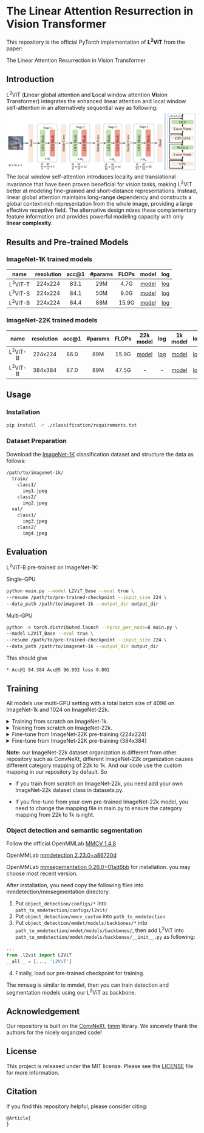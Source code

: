 # The Linear Attention Resurrection in Vision Transformer

This repository is the official PyTorch implementation of **L<sup>2</sup>ViT** from the paper:

The Linear Attention Resurrection in Vision Transformer

## Introduction
L<sup>2</sup>ViT (**L**inear global attention and **L**ocal window attention **Vi**sion 
**T**ransformer) integrates the enhanced linear attention and local window 
self-attention in an alternatively sequential way as following:
![arch](./assets/overall_with_block.png)
The local window self-attention introduces locality and translational 
invariance that have been proven beneficial for vision tasks, making L<sup>2</sup>ViT 
better at modeling fine-grained and short-distance representations. 
Instead, linear global attention maintains long-range dependency and 
constructs a global context-rich representation from the whole image, 
providing a large effective receptive field. The alternative design mixes 
these complementary feature information and provides powerful modeling capacity 
with only **linear complexity**.

## Results and Pre-trained Models
### ImageNet-1K trained models

|        name        | resolution | acc@1 | #params | FLOPs | model | log | 
|:------------------:|:---:|:-----:|:-------:|:-----:|:---:|:---:|
| L<sup>2</sup>ViT-T | 224x224 | 83.1  |   29M   | 4.7G  | [model](https://github.com/ChuanyangZheng/L2ViT/releases/download/v1.0/L2ViT-Tiny-checkpoint-best-ema.pth) | [log](https://github.com/ChuanyangZheng/L2ViT/releases/download/v1.0/L2ViT-Tiny-log.txt) |
| L<sup>2</sup>ViT-S | 224x224 | 84.1  |   50M   | 9.0G  | [model](https://github.com/ChuanyangZheng/L2ViT/releases/download/v1.0/L2ViT-Small-checkpoint-best-ema.pth) | [log](https://github.com/ChuanyangZheng/L2ViT/releases/download/v1.0/L2ViT-Small-log.txt) |
| L<sup>2</sup>ViT-B | 224x224 | 84.4  |   89M   | 15.9G | [model](https://github.com/ChuanyangZheng/L2ViT/releases/download/v1.0/L2ViT-Base-checkpoint-best-ema.pth) | [log](https://github.com/ChuanyangZheng/L2ViT/releases/download/v1.0/L2ViT-Base-log.txt) |

### ImageNet-22K trained models

| name | resolution | acc@1 | #params | FLOPs |                                                                  22k model                                                                   |                                                                 log                                                                  |                                                                      1k model                                                                       | log  |
|:---:|:---:|:-----:|:---:|:-----:|:--------------------------------------------------------------------------------------------------------------------------------------------:|:------------------------------------------------------------------------------------------------------------------------------------:|:---------------------------------------------------------------------------------------------------------------------------------------------------:|:----:|
| L<sup>2</sup>ViT-B | 224x224 | 86.0  | 89M | 15.9G | [model](https://github.com/ChuanyangZheng/L2ViT/releases/download/v1.0/L2ViT-Base-22k-pretrain-checkpoint-best.pth) |                [log](https://github.com/ChuanyangZheng/L2ViT/releases/download/v1.0/L2ViT-Base-22k-pretrain-log.txt)                 | [model](https://github.com/ChuanyangZheng/L2ViT/releases/download/v1.0/L2ViT-Base-22k21k-finetune-224-checkpoint-best.pth) | [log](https://github.com/ChuanyangZheng/L2ViT/releases/download/v1.0/L2ViT-Base-22k21k-finetune-224-log.txt) |                              
| L<sup>2</sup>ViT-B | 384x384 | 87.0  | 89M | 47.5G |                                                                                                                                 -            |                                     -                                                                       | [model](https://github.com/ChuanyangZheng/L2ViT/releases/download/v1.0/L2ViT-Base-22k21k-finetune-384-checkpoint-best.pth) | [log](https://github.com/ChuanyangZheng/L2ViT/releases/download/v1.0/L2ViT-Base-22k21k-finetune-384-log.txt) |

## Usage
### Installation
```bash
pip install -r ./classification/requirements.txt
```

### Dataset Preparation

Download the [ImageNet-1K](http://image-net.org/) classification dataset and structure the data as follows:
```
/path/to/imagenet-1k/
  train/
    class1/
      img1.jpeg
    class2/
      img2.jpeg
  val/
    class1/
      img3.jpeg
    class2/
      img4.jpeg
```

## Evaluation
L<sup>2</sup>ViT-B pre-trained on ImageNet-1K:

Single-GPU
```bash
python main.py --model L2ViT_Base --eval true \
--resume /path/to/pre-trained-checkpoint --input_size 224 \
--data_path /path/to/imagenet-1k --output_dir output_dir
```
Multi-GPU
```bash
python -m torch.distributed.launch --nproc_per_node=8 main.py \
--model L2ViT_Base --eval true \
--resume /path/to/pre-trained-checkpoint --input_size 224 \
--data_path /path/to/imagenet-1k --output_dir output_dir
```

This should give 
```
* Acc@1 84.384 Acc@5 96.902 loss 0.802
```

## Training
All models use multi-GPU setting with a total batch size of 4096 on ImageNet-1k and 1024 on ImageNet-22k.

<details>
<summary>
Training from scratch on ImageNet-1k.
</summary>

```bash
python -m torch.distributed.launch --nproc_per_node=8 main.py \
     --model L2ViT_Base --drop_path 0.3 --layer_scale_init_value 0 --batch_size 128 \
     --lr 4e-3 --update_freq 4 --epochs 300 --save_ckpt_freq=100 --use_amp=false \
     --model_ema true --model_ema_eval true --data_path /path/to/imagenet-1k \
     --output_dir output_dir
```
</details>

<details>
<summary>
Training from scratch on ImageNet-22k.
</summary>

```bash
python -m torch.distributed.launch --nproc_per_node=8 main.py \
    --drop_path 0.2 --warmup_epochs 5 --weight_decay 0.05 --min_lr 1e-5 --warmup_lr 1e-6 \
    --layer_scale_init_value 0 --batch_size 128 --lr 1e-3 --update_freq 1 --epochs 90 \
    --save_ckpt_freq=10 --use_amp=false --evaluate_freq=10 --data_set=IMNET22k \
    --data_path=/path/to/image-22k --output_dir output_dir"
```
</details>

<details>
<summary>
Fine-tune from ImageNet-22K pre-training (224x224)
</summary>

```bash
python -m torch.distributed.launch --nproc_per_node=8 main.py \
    --drop_path 0.2 --warmup_epochs 5 --weight_decay 1e-8 --min_lr 4e-7 --warmup_lr 4e-8 \
    --layer_scale_init_value 0 --batch_size 64 --lr 4e-5 --update_freq 2 --save_ckpt_freq=10 \
    --epochs 30 --use_amp=false --model_ema true --model_ema_eval true \
    --data_path /path/to/iamgenet-1k --finetune /path/to/pre-trained-model \
    --output_dir output_dir
```
</details>

<details>
<summary>
Fine-tune from ImageNet-22K pre-training (384x384)
</summary>

```bash
python -m torch.distributed.launch --nproc_per_node=8 main.py \
    --input_size 384 --drop_path 0.2 --warmup_epochs 5 --weight_decay 1e-8 --min_lr 4e-7 \
    --warmup_lr 4e-8 --layer_scale_init_value 0 --batch_size 64 --lr 4e-5 --update_freq 2 \
    --save_ckpt_freq=10 --epochs 30 --use_amp=false --model_ema true --model_ema_eval true \
    --data_path /path/to/iamgenet-1k --finetune /path/to/pre-trained-model \
    --output_dir output_dir
```
</details>

**Note:** our ImageNet-22k dataset organization is different from other repository such as 
ConvNeXt, different ImageNet-22k organization causes different category mapping of 22k to 1k. 
And our code use the custom mapping in our repository by default.
So

* If you train from scratch on ImageNet-22k, you need add your own ImageNet-22k dataset
class in datasets.py. 

* If you fine-tune from your own pre-trained ImageNet-22k model, you need to change the 
mapping file in main.py to ensure the category mapping from 22k to 1k is right.

### Object detection and semantic segmentation
Follow the official 
OpenMMLab [MMCV 1.4.8](https://github.com/open-mmlab/mmcv)

OpenMMLab [mmdetection 2.23.0+a86720d](https://github.com/open-mmlab/mmdetection) 

OpenMMLab [mmsegementation 0.26.0+01ad6bb](https://github.com/open-mmlab/mmsegmentation) for installation.
you may choose most recent version.

After installation, you need copy the following files into mmdetection/mmsegmentation directory. 
1. Put ```object_detection/configs/*``` into ```path_to_mmdetection/configs/l2vit/```
2. Put ```object_detection/mmcv_custom``` into ```path_to_mmdetection```
3. Put ```object_detection/mmdet/models/backbones/*``` into ```path_to_mmdetection/mmdet/models/backbones/```,
 then add L<sup>2</sup>ViT into ```path_to_mmdetection/mmdet/models/backbones/__init__.py``` as following:
```python
...
from .l2vit import L2ViT
__all__ = [..., 'L2ViT']
```
4. Finally, load our pre-trained checkpoint for training.

The mmseg is similar to mmdet, then you can train detection and segmentation models using our L<sup>2</sup>ViT as backbone.

## Acknowledgement
Our repository is built on the [ConvNeXt](https://github.com/facebookresearch/ConvNeXt), [timm](https://github.com/rwightman/pytorch-image-models) library.
We sincerely thank the authors for the nicely organized code!
## License
This project is released under the MIT license. Please see the [LICENSE](LICENSE) file for more information.

## Citation
If you find this repository helpful, please consider citing:
```
@Article{
}
```  
